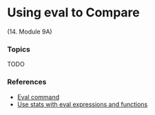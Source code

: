 # Using eval to Compare


(14. Module 9A)
### Topics
TODO


### References
* [Eval command](https://docs.splunk.com/Documentation/SCS/current/SearchReference/EvalCommandOverview)
* [Use stats with eval expressions and functions](https://docs.splunk.com/Documentation/SplunkCloud/latest/Search/Usestatswithevalexpressionsandfunctions#Use_stats_with_eval_expressions_and_functions)
